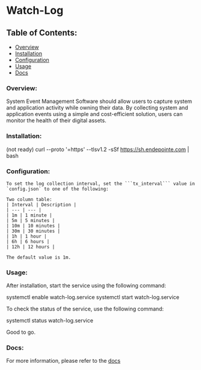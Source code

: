 


# Watch-Log

## Table of Contents:

- [Overview](#overview)
- [Installation](#installation)
- [Configuration](#configuration)
- [Usage](#usage)
- [Docs](#docs)

### Overview:
System Event Management Software should allow users to capture system and application activity while owning their data. By collecting system and application events using a simple and cost-efficient solution, users can monitor the health of their digital assets.

### Installation:
(not ready) curl --proto '=https' --tlsv1.2 -sSf https://sh.endepointe.com | bash

### Configuration:
    To set the log collection interval, set the ```tx_interval``` value in `config.json` to one of the following:

    Two column table:
    | Interval | Description |
    | --- | --- |
    | 1m | 1 minute |
    | 5m | 5 minutes |
    | 10m | 10 minutes |
    | 30m | 30 minutes |
    | 1h | 1 hour |
    | 6h | 6 hours |
    | 12h | 12 hours |

    The default value is 1m.


### Usage:
After installation, start the service using the following command:

systemctl enable watch-log.service
systemctl start watch-log.service

To check the status of the service, use the following command:

systemctl status watch-log.service

Good to go.



### Docs:
For more information, please refer to the [docs](./docs/README.md)
